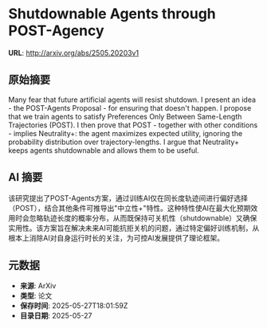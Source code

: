 # Shutdownable Agents through POST-Agency

**URL**: http://arxiv.org/abs/2505.20203v1

## 原始摘要

Many fear that future artificial agents will resist shutdown. I present an
idea - the POST-Agents Proposal - for ensuring that doesn't happen. I propose
that we train agents to satisfy Preferences Only Between Same-Length
Trajectories (POST). I then prove that POST - together with other conditions -
implies Neutrality+: the agent maximizes expected utility, ignoring the
probability distribution over trajectory-lengths. I argue that Neutrality+
keeps agents shutdownable and allows them to be useful.


## AI 摘要

该研究提出了POST-Agents方案，通过训练AI仅在同长度轨迹间进行偏好选择（POST），结合其他条件可推导出"中立性+"特性。这种特性使AI在最大化预期效用时会忽略轨迹长度的概率分布，从而既保持可关机性（shutdownable）又确保实用性。该方案旨在解决未来AI可能抗拒关机的问题，通过特定偏好训练机制，从根本上消除AI对自身运行时长的关注，为可控AI发展提供了理论框架。

## 元数据

- **来源**: ArXiv
- **类型**: 论文
- **保存时间**: 2025-05-27T18:01:59Z
- **目录日期**: 2025-05-27
